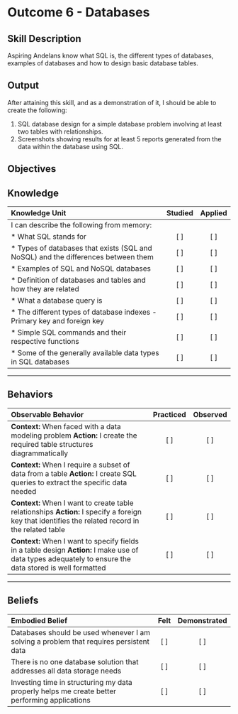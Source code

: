 # Outcome 6 - Databases

**Skill Description**
----------
Aspiring Andelans know what SQL is, the different types of databases, examples of databases and how to design basic database tables.


**Output**
----------
After attaining this skill, and as a demonstration of it, I should be able to create the following:

1. SQL database design for a simple database problem involving at least two tables with relationships.
2. Screenshots showing results for at least 5 reports generated from the data within the database using SQL.


**Objectives**
----------

## **Knowledge**


| Knowledge Unit   |      Studied      | Applied |
|:-------------|:------------------:|:--------:|
| I can describe the following from memory: | | |
| * What SQL stands for | [ ] | [ ]  |
| * Types of databases that exists (SQL and NoSQL) and the differences between them |   [ ]   |   [ ] |
| * Examples of SQL and NoSQL databases | [ ] |    [ ] |
| * Definition of databases and tables and how they are related | [ ] |    [ ] |
| * What a database query is | [ ] |    [ ] |
| * The different types of database indexes - Primary key and foreign key | [ ] |    [ ] |
| * Simple SQL commands and their respective functions | [ ] |    [ ] |
| * Some of the generally available data types in SQL databases | [ ] |    [ ] |


----------


## **Behaviors**


| Observable Behavior   |      Practiced      | Observed |
|:-------------|:------------------:|:--------:|
| **Context:** When faced with a data modeling problem **Action:** I create the required table structures diagrammatically | [ ] | [ ]  |
| **Context:** When I require a subset of data from a table **Action:** I create SQL queries to extract the specific data needed | [ ] |    [ ] |
| **Context:** When I want to create table relationships **Action:** I specify a foreign key that identifies the related record in the related table |   [ ]   |   [ ] |
| **Context:** When I want to specify fields in a table design **Action:** I make use of data types adequately to ensure the data stored is well formatted | [ ] |    [ ] |

----------


## **Beliefs**


| Embodied Belief   |      Felt      | Demonstrated |
|:-------------|:------------------:|:--------:|
| Databases should be used whenever I am solving a problem that requires persistent data |   [ ]   |   [ ] |
| There is no one database solution that addresses all data storage needs |   [ ]   |   [ ] |
| Investing time in structuring my data properly helps me create better performing applications |   [ ]   |   [ ] |
